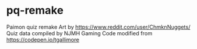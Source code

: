 # pq-remake
Paimon quiz remake
Art by https://www.reddit.com/user/ChmknNuggets/
Quiz data compiled by NJMH Gaming 
Code modified from https://codepen.io/tgallimore 
